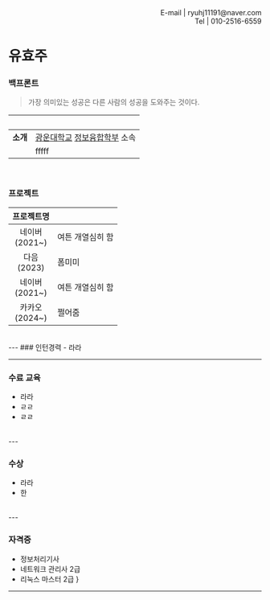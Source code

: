 <div style="text-align: right">E-mail | ryuhj11191@naver.com<br>
Tel | 010-2516-6559
</div>

# 유효주

### 백프론트
> 가장 의미있는 성공은 다른 사람의 성공을 도와주는 것이다.

|&nbsp;    | &nbsp;
|---	   | ---	 |
| **소개** |  [광운대학교](https://www.kw.ac.kr) [정보융합학부](https://ic.kw.ac.kr/main/main.php) 소속	|
|&nbsp;	|fffff  
<br>

### 프로젝트
|프로젝트명      | &nbsp;
|:---:			|:----		|
|네이버<br />(2021~)  | 여튼 개열심히 함 |
|다음<br />(2023)     | 폼미미			|
|네이버<br />(2021~)  | 여튼 개열심히 함 |
|카카오<br />(2024~)  |쩔어줌		 |  
<br>
---
### 인턴경력
- 라라  
<br>

---
### 수료 교육
- 라라
- ㄹㄹ
- ㄹㄹ   
<br>
---

### 수상
- 라라
- 한  
<br>
---

### 자격증
- 정보처리기사
- 네트워크 관리사 2급
- 리눅스 마스터 2급
}

***
